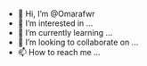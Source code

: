 - 👋 Hi, I’m @Omarafwr
- 👀 I’m interested in ...
- 🌱 I’m currently learning ...
- 💞️ I’m looking to collaborate on ...
- 📫 How to reach me ...

<!---
Omarafwr/Omarafwr is a ✨ special ✨ repository because its `README.md` (this file) appears on your GitHub profile.
You can click the Preview link to take a look at your changes.
--->
